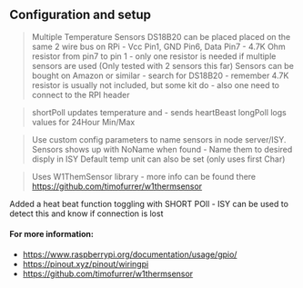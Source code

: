 ## Configuration and setup

 >Multiple Temperature Sensors DS18B20 can be placed placed on the same 2 wire bus on RPi - Vcc Pin1, GND Pin6, Data Pin7 - 4.7K Ohm resistor from pin7 to pin 1 - only one resistor is needed if multiple sensors are used 
(Only tested with 2 sensors this far)
> Sensors can be bought on Amazon or similar - search for DS18B20 - remember 4.7K resistor is usually not included, but some kit do - also one need to connect to the RPI header 

> shortPoll updates temperature and - sends heartBeast 
> longPoll logs values for 24Hour Min/Max 

>Use custom config parameters to name sensors in node server/ISY.  
Sensors shows up with NoName when found - Name them to desired disply in ISY
Default temp unit can also be set (only uses first Char)


> Uses W1ThemSensor library - more info can be found there <https://github.com/timofurrer/w1thermsensor>

Added a heat beat function toggling with SHORT POll - ISY can be used to detect this and know if connection is lost 

#### For more information:
- <https://www.raspberrypi.org/documentation/usage/gpio/>
- <https://pinout.xyz/pinout/wiringpi>
- <https://github.com/timofurrer/w1thermsensor>
